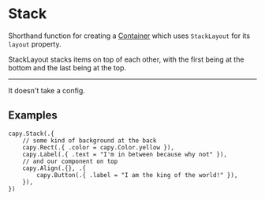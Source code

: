 # Stack
Shorthand function for creating a [Container](container.md) which uses `StackLayout` for its `layout` property.

StackLayout stacks items on top of each other, with the first being at the bottom and the last being at the top.

---

It doesn't take a config.

## Examples
```zig
capy.Stack(.{
	// some kind of background at the back
	capy.Rect(.{ .color = capy.Color.yellow }),
	capy.Label(.{ .text = "I'm in between because why not" }),
	// and our component on top
	capy.Align(.{}, .{
		capy.Button(.{ .label = "I am the king of the world!" }),
	}),
})
```
